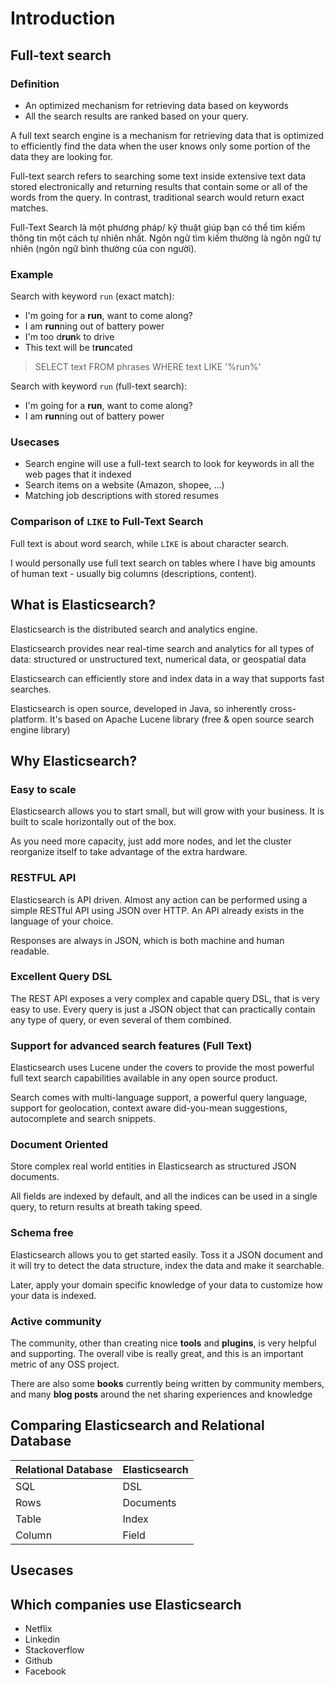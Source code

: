 # Introduction

## Full-text search

### Definition

- An optimized mechanism for retrieving data based on keywords
- All the search results are ranked based on your query.

A full text search engine is a mechanism for retrieving data that is optimized to efficiently find the data when the user knows only some portion of the data they are looking for.

Full-text search refers to searching some text inside extensive text data stored electronically and returning results that contain some or all of the words from the query. In contrast, traditional search would return exact matches.

Full-Text Search là một phương pháp/ kỹ thuật giúp bạn có thể tìm kiếm thông tin một cách tự nhiên nhất. Ngôn ngữ tìm kiếm thường là ngôn ngữ tự nhiên (ngôn ngữ bình thường của con người).

### Example

Search with keyword `run` (exact match):

- I'm going for a **run**, want to come along?
- I am **run**ning out of battery power
- I'm too d**run**k to drive
- This text will be t**run**cated

> SELECT text FROM phrases WHERE text LIKE '%run%'

Search with keyword `run` (full-text search):

- I'm going for a **run**, want to come along?
- I am **run**ning out of battery power

### Usecases

- Search engine will use a full-text search to look for keywords in all the web pages that it indexed
- Search items on a website (Amazon, shopee, ...)
- Matching job descriptions with stored resumes

### Comparison of `LIKE` to Full-Text Search

Full text is about word search, while `LIKE` is about character search.

I would personally use full text search on tables where I have big amounts of human text - usually big columns (descriptions, content).


## What is Elasticsearch?

Elasticsearch is the distributed search and analytics engine.

Elasticsearch provides near real-time search and analytics for all types of data: structured or unstructured text, numerical data, or geospatial data

Elasticsearch can efficiently store and index data in a way that supports fast searches.

Elasticsearch is open source, developed in Java, so inherently cross-platform. It's based on Apache Lucene library (free & open source search engine library)


## Why Elasticsearch?

### Easy to scale

Elasticsearch allows you to start small, but will grow with your business. It is built to scale horizontally out of the box.

As you need more capacity, just add more nodes, and
let the cluster reorganize itself to take advantage of
the extra hardware.


### RESTFUL API

Elasticsearch is API driven. Almost any action can be performed using a simple RESTful API using JSON over HTTP. An API already exists in the language of your choice.

Responses are always in JSON, which is both machine and human readable.

### Excellent Query DSL

The REST API exposes a very complex and capable query DSL, that is very easy to use. Every query is just a JSON object that can practically contain any type of query, or even several of them combined.

### Support for advanced search features (Full Text)

Elasticsearch uses Lucene under the covers to provide the most powerful full text search capabilities available in any open source product.

Search comes with multi-language support, a powerful query language, support for geolocation, context aware did-you-mean suggestions, autocomplete and search snippets.


### Document Oriented

Store complex real world entities in Elasticsearch as structured JSON documents.

All fields are indexed by default, and all the indices can be
used in a single query, to return results at breath taking speed.


### Schema free

Elasticsearch allows you to get started easily. Toss it a JSON document and it will try to detect the data structure, index the data and make it searchable.

Later, apply your domain specific knowledge of your data to customize how your data is indexed.


### Active community

The community, other than creating nice **tools** and **plugins**, is very helpful and supporting. The overall vibe is really great, and this is an important metric of any OSS project.

There are also some **books** currently being written by community members, and many **blog posts** around the net sharing experiences and knowledge


## Comparing Elasticsearch and Relational Database

| Relational Database | Elasticsearch |
| -- | -- |
| SQL | DSL |
| Rows | Documents |
| Table | Index |
| Column | Field |


## Usecases


## Which companies use Elasticsearch

- Netflix
- Linkedin
- Stackoverflow
- Github
- Facebook
